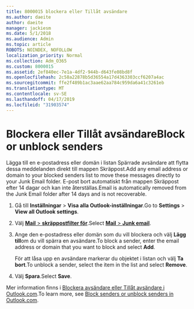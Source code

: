 ```yaml
---
title: 8000015 blockera eller Tillåt avsändare
ms.author: daeite
author: daeite
manager: jackiesm
ms.date: 5/1/2018
ms.audience: Admin
ms.topic: article
ROBOTS: NOINDEX, NOFOLLOW
localization_priority: Normal
ms.collection: Adm_O365
ms.custom: 8000015
ms.assetid: 2ef840ec-7e1a-4df2-944b-d643fe08bd8f
ms.openlocfilehash: 2c58a22878b5d36554a17d4363303ccf6207a4ac
ms.sourcegitcommit: ffe2f489b1ac3aae62aa784c959da6a41c3261eb
ms.translationtype: MT
ms.contentlocale: sv-SE
ms.lasthandoff: 04/17/2019
ms.locfileid: "31903574"
---
```

# <a name="block-or-unblock-senders"></a><span data-ttu-id="5358f-102">Blockera eller Tillåt avsändare</span><span class="sxs-lookup"><span data-stu-id="5358f-102">Block or unblock senders</span></span>

<span data-ttu-id="5358f-103">Lägga till en e-postadress eller domän i listan Spärrade avsändare att flytta dessa meddelanden direkt till mappen Skräppost.</span><span class="sxs-lookup"><span data-stu-id="5358f-103">Add any email address or domain to your blocked senders list to move these messages directly to your Junk Email folder.</span></span> <span data-ttu-id="5358f-104">E-post bort automatiskt från mappen Skräppost efter 14 dagar och kan inte återställas.</span><span class="sxs-lookup"><span data-stu-id="5358f-104">Email is automatically removed from the Junk Email folder after 14 days and is not recoverable.</span></span>
  
1. <span data-ttu-id="5358f-105">Gå till **Inställningar** \> **Visa alla Outlook-inställningar**.</span><span class="sxs-lookup"><span data-stu-id="5358f-105">Go to **Settings** \> **View all Outlook settings**.</span></span> 
    
2. <span data-ttu-id="5358f-106">Välj [ **Mail** \> **skräppostfilter för**](https://outlook.live.com/mail/options/mail/junkEmail).</span><span class="sxs-lookup"><span data-stu-id="5358f-106">Select [**Mail** \> **Junk email**](https://outlook.live.com/mail/options/mail/junkEmail).</span></span> 
    
3. <span data-ttu-id="5358f-107">Ange den e-postadress eller domän som du vill blockera och välj **Lägg till**om du vill spärra en avsändare.</span><span class="sxs-lookup"><span data-stu-id="5358f-107">To block a sender, enter the email address or domain that you want to block and select **Add**.</span></span> 
    
    <span data-ttu-id="5358f-108">För att låsa upp en avsändare markerar du objektet i listan och välj **Ta bort**.</span><span class="sxs-lookup"><span data-stu-id="5358f-108">To unblock a sender, select the item in the list and select **Remove**.</span></span>
    
4. <span data-ttu-id="5358f-109">Välj **Spara**.</span><span class="sxs-lookup"><span data-stu-id="5358f-109">Select **Save**.</span></span> 
    
<span data-ttu-id="5358f-110">Mer information finns i [Blockera avsändare eller Tillåt avsändare i Outlook.com](https://go.microsoft.com/fwlink/p/?linkid=873133).</span><span class="sxs-lookup"><span data-stu-id="5358f-110">To learn more, see [Block senders or unblock senders in Outlook.com](https://go.microsoft.com/fwlink/p/?linkid=873133).</span></span>
  

